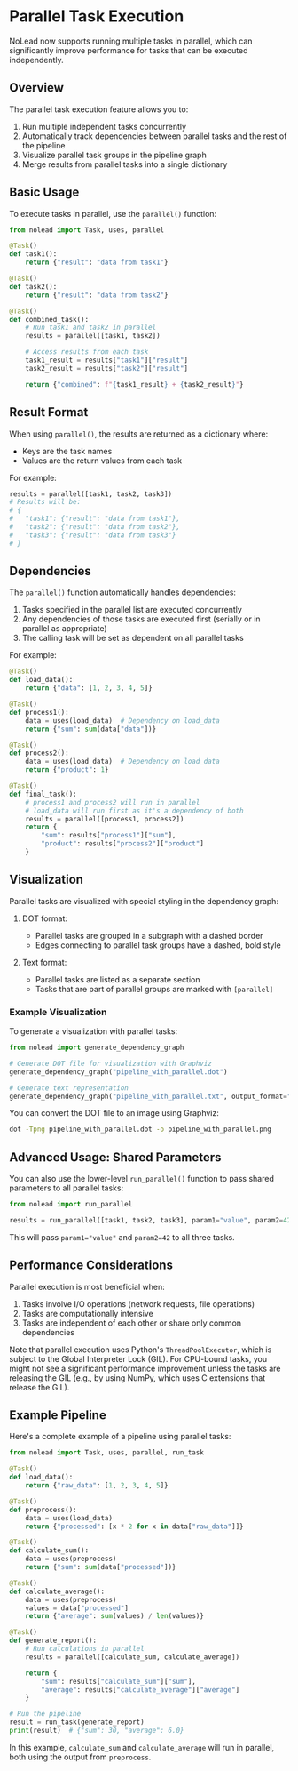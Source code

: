 # Parallel Task Execution

NoLead now supports running multiple tasks in parallel, which can significantly improve performance for tasks that can be executed independently.

## Overview

The parallel task execution feature allows you to:

1. Run multiple independent tasks concurrently
2. Automatically track dependencies between parallel tasks and the rest of the pipeline
3. Visualize parallel task groups in the pipeline graph
4. Merge results from parallel tasks into a single dictionary

## Basic Usage

To execute tasks in parallel, use the `parallel()` function:

```python
from nolead import Task, uses, parallel

@Task()
def task1():
    return {"result": "data from task1"}

@Task()
def task2():
    return {"result": "data from task2"}

@Task()
def combined_task():
    # Run task1 and task2 in parallel
    results = parallel([task1, task2])

    # Access results from each task
    task1_result = results["task1"]["result"]
    task2_result = results["task2"]["result"]

    return {"combined": f"{task1_result} + {task2_result}"}
```

## Result Format

When using `parallel()`, the results are returned as a dictionary where:
- Keys are the task names
- Values are the return values from each task

For example:

```python
results = parallel([task1, task2, task3])
# Results will be:
# {
#   "task1": {"result": "data from task1"},
#   "task2": {"result": "data from task2"},
#   "task3": {"result": "data from task3"}
# }
```

## Dependencies

The `parallel()` function automatically handles dependencies:

1. Tasks specified in the parallel list are executed concurrently
2. Any dependencies of those tasks are executed first (serially or in parallel as appropriate)
3. The calling task will be set as dependent on all parallel tasks

For example:

```python
@Task()
def load_data():
    return {"data": [1, 2, 3, 4, 5]}

@Task()
def process1():
    data = uses(load_data)  # Dependency on load_data
    return {"sum": sum(data["data"])}

@Task()
def process2():
    data = uses(load_data)  # Dependency on load_data
    return {"product": 1}

@Task()
def final_task():
    # process1 and process2 will run in parallel
    # load_data will run first as it's a dependency of both
    results = parallel([process1, process2])
    return {
        "sum": results["process1"]["sum"],
        "product": results["process2"]["product"]
    }
```

## Visualization

Parallel tasks are visualized with special styling in the dependency graph:

1. DOT format:
   - Parallel tasks are grouped in a subgraph with a dashed border
   - Edges connecting to parallel task groups have a dashed, bold style

2. Text format:
   - Parallel tasks are listed as a separate section
   - Tasks that are part of parallel groups are marked with `[parallel]`

### Example Visualization

To generate a visualization with parallel tasks:

```python
from nolead import generate_dependency_graph

# Generate DOT file for visualization with Graphviz
generate_dependency_graph("pipeline_with_parallel.dot")

# Generate text representation
generate_dependency_graph("pipeline_with_parallel.txt", output_format="text")
```

You can convert the DOT file to an image using Graphviz:

```bash
dot -Tpng pipeline_with_parallel.dot -o pipeline_with_parallel.png
```

## Advanced Usage: Shared Parameters

You can also use the lower-level `run_parallel()` function to pass shared parameters to all parallel tasks:

```python
from nolead import run_parallel

results = run_parallel([task1, task2, task3], param1="value", param2=42)
```

This will pass `param1="value"` and `param2=42` to all three tasks.

## Performance Considerations

Parallel execution is most beneficial when:

1. Tasks involve I/O operations (network requests, file operations)
2. Tasks are computationally intensive
3. Tasks are independent of each other or share only common dependencies

Note that parallel execution uses Python's `ThreadPoolExecutor`, which is subject to the Global Interpreter Lock (GIL). For CPU-bound tasks, you might not see a significant performance improvement unless the tasks are releasing the GIL (e.g., by using NumPy, which uses C extensions that release the GIL).

## Example Pipeline

Here's a complete example of a pipeline using parallel tasks:

```python
from nolead import Task, uses, parallel, run_task

@Task()
def load_data():
    return {"raw_data": [1, 2, 3, 4, 5]}

@Task()
def preprocess():
    data = uses(load_data)
    return {"processed": [x * 2 for x in data["raw_data"]]}

@Task()
def calculate_sum():
    data = uses(preprocess)
    return {"sum": sum(data["processed"])}

@Task()
def calculate_average():
    data = uses(preprocess)
    values = data["processed"]
    return {"average": sum(values) / len(values)}

@Task()
def generate_report():
    # Run calculations in parallel
    results = parallel([calculate_sum, calculate_average])

    return {
        "sum": results["calculate_sum"]["sum"],
        "average": results["calculate_average"]["average"]
    }

# Run the pipeline
result = run_task(generate_report)
print(result)  # {"sum": 30, "average": 6.0}
```

In this example, `calculate_sum` and `calculate_average` will run in parallel, both using the output from `preprocess`.
